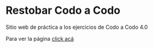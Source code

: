 # Restobar Codo a Codo

Sitio web de práctica a los ejercicios de Codo a Codo 4.0

Para ver la página [click acá](https://lisandroveron.github.io/restobar/)